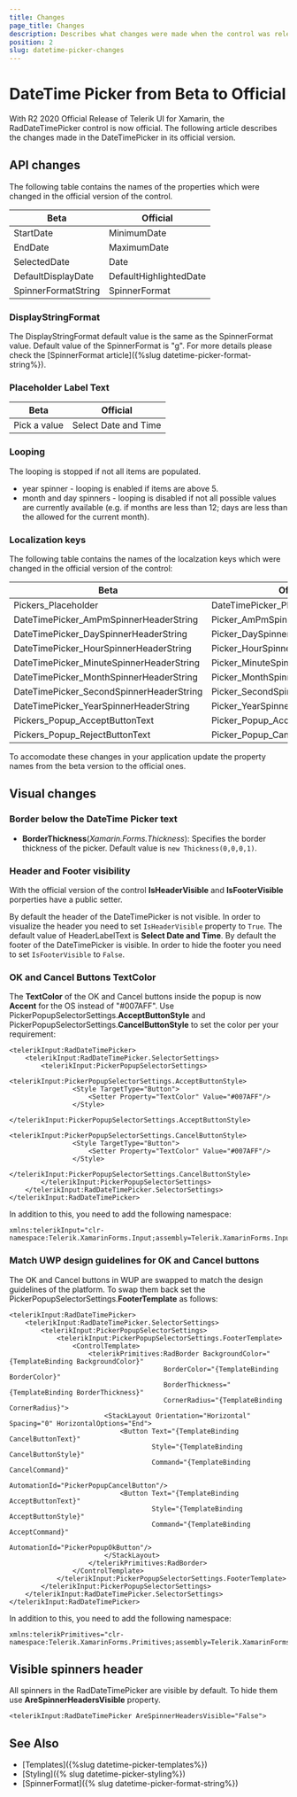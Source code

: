 ```yaml
---
title: Changes
page_title: Changes
description: Describes what changes were made when the control was released with its official version
position: 2
slug: datetime-picker-changes
---
```


# DateTime Picker from Beta to Official

With R2 2020 Official Release of Telerik UI for Xamarin, the RadDateTimePicker control is now official. The following article describes the changes made in the DateTimePicker in its official version.

## API changes

The following table contains the names of the properties which were changed in the official version of the control.

| Beta | Official |
| -------- | -------- |
| StartDate | MinimumDate |
| EndDate | MaximumDate |
| SelectedDate | Date |
| DefaultDisplayDate | DefaultHighlightedDate |
| SpinnerFormatString | SpinnerFormat |

### DisplayStringFormat

The DisplayStringFormat default value is the same as the SpinnerFormat value. Default value of the SpinnerFormat is "g". For more details please check the [SpinnerFormat article]({%slug datetime-picker-format-string%}).

### Placeholder Label Text

| Beta | Official |
| -------- | -------- |
| Pick a value | Select Date and Time |

### Looping

The looping is stopped if not all items are populated. 
* year spinner - looping is enabled if items are above 5.
* month and day spinners - looping is disabled if not all possible values are currently available (e.g. if months are less than 12; days are less than the allowed for the current month).

### Localization keys

The following table contains the names of the localzation keys which were changed in the official version of the control:

| Beta | Official |
| -------- | -------- |
| Pickers_Placeholder | DateTimePicker_PlaceholderLabelText |
| DateTimePicker_AmPmSpinnerHeaderString | Picker_AmPmSpinnerHeaderLabelText |
| DateTimePicker_DaySpinnerHeaderString | Picker_DaySpinnerHeaderLabelText |
| DateTimePicker_HourSpinnerHeaderString | Picker_HourSpinnerHeaderLabelText |
| DateTimePicker_MinuteSpinnerHeaderString | Picker_MinuteSpinnerHeaderLabelText |
| DateTimePicker_MonthSpinnerHeaderString | Picker_MonthSpinnerHeaderLabelText |
| DateTimePicker_SecondSpinnerHeaderString | Picker_SecondSpinnerHeaderLabelText |
| DateTimePicker_YearSpinnerHeaderString | Picker_YearSpinnerHeaderLabelText |
| Pickers_Popup_AcceptButtonText | Picker_Popup_AcceptButtonText |
| Pickers_Popup_RejectButtonText | Picker_Popup_CancelButtonText |

To accomodate these changes in your application update the property names from the beta version to the official ones.

## Visual changes

### Border below the DateTime Picker text

* **BorderThickness**(*Xamarin.Forms.Thickness*): Specifies the border thickness of the picker. Default value is `new Thickness(0,0,0,1)`.

### Header and Footer visibility

With the official version of the control **IsHeaderVisible** and **IsFooterVisible** porperties have a public setter.

By default the header of the DateTimePicker is not visible. In order to visualize the header you need to set `IsHeaderVisible` property to `True`. The default value of HeaderLabelText is **Select Date and Time**.
By default the footer of the DateTimePicker is visible. In order to hide the footer you need to set `IsFooterVisible` to `False`.

### OK and Cancel Buttons TextColor

The **TextColor** of the OK and Cancel buttons inside the popup is now **Accent** for the OS instead of "#007AFF". Use PickerPopupSelectorSettings.**AcceptButtonStyle** and PickerPopupSelectorSettings.**CancelButtonStyle** to set the color per your requirement:

```XAML
<telerikInput:RadDateTimePicker>
    <telerikInput:RadDateTimePicker.SelectorSettings>
        <telerikInput:PickerPopupSelectorSettings>
            <telerikInput:PickerPopupSelectorSettings.AcceptButtonStyle>
                <Style TargetType="Button">
                    <Setter Property="TextColor" Value="#007AFF"/>
                </Style>
            </telerikInput:PickerPopupSelectorSettings.AcceptButtonStyle>
            <telerikInput:PickerPopupSelectorSettings.CancelButtonStyle>
                <Style TargetType="Button">
                    <Setter Property="TextColor" Value="#007AFF"/>
                </Style>
            </telerikInput:PickerPopupSelectorSettings.CancelButtonStyle>
        </telerikInput:PickerPopupSelectorSettings>
    </telerikInput:RadDateTimePicker.SelectorSettings>
</telerikInput:RadDateTimePicker>
```

In addition to this, you need to add the following namespace:

```XAML
xmlns:telerikInput="clr-namespace:Telerik.XamarinForms.Input;assembly=Telerik.XamarinForms.Input"
```

### Match UWP design guidelines for OK and Cancel buttons

The OK and Cancel buttons in WUP are swapped to match the design guidelines of the platform. To swap them back set the PickerPopupSelectorSettings.**FooterTemplate** as follows:

```XAML
<telerikInput:RadDateTimePicker>
    <telerikInput:RadDateTimePicker.SelectorSettings>
        <telerikInput:PickerPopupSelectorSettings>
            <telerikInput:PickerPopupSelectorSettings.FooterTemplate>
                <ControlTemplate>
                    <telerikPrimitives:RadBorder BackgroundColor="{TemplateBinding BackgroundColor}"
                                       BorderColor="{TemplateBinding BorderColor}"
                                       BorderThickness="{TemplateBinding BorderThickness}"
                                       CornerRadius="{TemplateBinding CornerRadius}">
                        <StackLayout Orientation="Horizontal" Spacing="0" HorizontalOptions="End">
                            <Button Text="{TemplateBinding CancelButtonText}"
                                    Style="{TemplateBinding CancelButtonStyle}"
                                    Command="{TemplateBinding CancelCommand}" 
                                    AutomationId="PickerPopupCancelButton"/>
                            <Button Text="{TemplateBinding AcceptButtonText}"
                                    Style="{TemplateBinding AcceptButtonStyle}"
                                    Command="{TemplateBinding AcceptCommand}"
                                    AutomationId="PickerPopupOkButton"/>
                        </StackLayout>
                    </telerikPrimitives:RadBorder>
                </ControlTemplate>
            </telerikInput:PickerPopupSelectorSettings.FooterTemplate>
        </telerikInput:PickerPopupSelectorSettings>
    </telerikInput:RadDateTimePicker.SelectorSettings>
</telerikInput:RadDateTimePicker>
```

In addition to this, you need to add the following namespace:

```XAML
xmlns:telerikPrimitives="clr-namespace:Telerik.XamarinForms.Primitives;assembly=Telerik.XamarinForms.Primitives"
```

## Visible spinners header

All spinners in the RadDateTimePicker are visible by default. To hide them use **AreSpinnerHeadersVisible** property.

```XAML
<telerikInput:RadDateTimePicker AreSpinnerHeadersVisible="False">
```

## See Also

- [Templates]({%slug datetime-picker-templates%})
- [Styling]({% slug datetime-picker-styling%})
- [SpinnerFormat]({% slug datetime-picker-format-string%})
